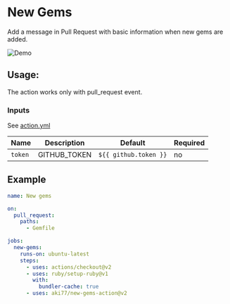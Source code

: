 # New Gems

Add a message in Pull Request with basic information when new gems are added.

![Demo](https://i.gyazo.com/7b87cc40ca21eb528b067fddb57ecc03.png)

## Usage:

The action works only with pull_request event.

### Inputs

See [action.yml](action.yml)

| Name | Description | Default | Required |
| - | - | - | - |
| `token` | GITHUB_TOKEN | `${{ github.token }}` | no |

## Example

```yaml
name: New gems

on:
  pull_request:
    paths:
      - Gemfile

jobs:
  new-gems:
    runs-on: ubuntu-latest
    steps:
      - uses: actions/checkout@v2
      - uses: ruby/setup-ruby@v1
        with:
          bundler-cache: true
      - uses: aki77/new-gems-action@v2
```
